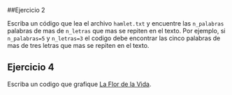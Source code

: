 

##Ejercicio 2

Escriba un código que lea el archivo `hamlet.txt` y encuentre las
`n_palabras` palabras de mas de `n_letras` que mas se repiten en el
texto. 
Por ejemplo, si `n_palabras=5` y `n_letras=3` el codigo debe encontrar
las cinco palabras de mas de tres letras que mas se repiten en el
texto.   


## Ejercicio 4

Escriba un codigo que grafique [La Flor de la
Vida](https://es.wikipedia.org/wiki/Flor_de_la_Vida).  